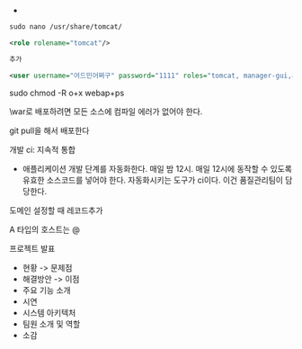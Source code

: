 - 

```xml
sudo nano /usr/share/tomcat/
```



```xml
<role rolename="tomcat"/>

추가

<user username="어드민어쩌구" password="1111" roles="tomcat, manager-gui,admin-gui"/>
```

sudo chmod -R o+x webap+ps



\war로 배포하려면 모든 소스에 컴파일 에러가 없어야 한다.



git pull을 해서 배포한다

개발 ci: 지속적 통합

- 애플리케이션 개발 단계를 자동화한다. 매일 밤 12시. 매일 12시에 동작할 수 있도록 유효한 소스코드를 넣어야 한다. 자동화시키는 도구가 ci이다. 이건 품질관리팀이 담당한다.



도메인 설정할 때 레코드추가

A 타입의 호스트는 @



프로젝트 발표

- 현황 -> 문제점
- 해결방안 -> 이점
- 주요 기능 소개
- 시연
- 시스템 아키텍처
- 팀원 소개 및 역할
- 소감